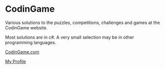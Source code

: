 # CodinGame

Various solutions to the puzzles, competitions, challenges and games at the CodinGame website.

Most solutions are in c#. A very small selection may be in other programming languages.


[CodinGame.com](https://www.codingame.com/)

[My Profile ](https://www.codingame.com/profile/07da6e0b9ba5f1f50ed72fb9cc119f187674471)
